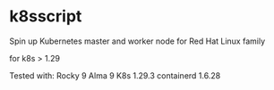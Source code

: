 # k8sscript

Spin up Kubernetes master and worker node for Red Hat Linux family

for k8s > 1.29

Tested with: 
Rocky 9
Alma 9
K8s 1.29.3
containerd 1.6.28
